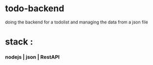 # todo-backend
doing the backend for a todolist and managing the data from a json file 
# stack : 
### nodejs | json | RestAPI
